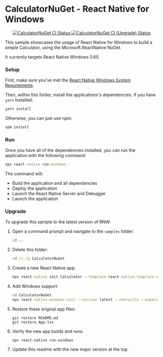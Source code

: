 # CalculatorNuGet - React Native for Windows

<p align="center">
  <a href="https://github.com/microsoft/react-native-windows-samples/actions?query=workflow%3A%22CalculatorNuGet+CI%22">
    <img src="https://github.com/microsoft/react-native-windows-samples/workflows/CalculatorNuGet%20CI/badge.svg" alt="CalculatorNuGet CI Status" />
  </a>
  <a href="https://github.com/microsoft/react-native-windows-samples/actions?query=workflow%3A%22CalculatorNuGet+CI+%28Upgrade%29%22">
    <img src="https://github.com/microsoft/react-native-windows-samples/workflows/CalculatorNuGet%20CI%20(Upgrade)/badge.svg" alt="CalculatorNuGet CI (Upgrade) Status" />
  </a>
</p>

This sample showcases the usage of React Native for Windows to build a simple Calculator, using the Microsoft.ReactNative NuGet.

It currently targets React Native Windows 0.65.

### Setup
First, make sure you've met the [React Native Windows System Requirements](https://microsoft.github.io/react-native-windows/docs/rnw-dependencies).

Then, within this folder, install the applications's dependencies. If you have `yarn` installed:

```cmd
yarn install
```

Otherwise, you can just use npm:

```cmd
npm install
```

### Run
Once you have all of the dependencies installed, you can run the application with the following command:

```cmd
npx react-native run-windows
```

The command will:
* Build the application and all dependencies
* Deploy the application
* Launch the React Native Server and Debugger
* Launch the application

### Upgrade
To upgrade this sample to the latest version of RNW:

1. Open a command prompt and navigate to the `samples` folder:
    ```cmd
    cd ..
    ```
2. Delete this folder:
    ```cmd
    rd /s /q CalculatorNuGet
    ```
3. Create a new React Native app:
    ```cmd
    npx react-native init Calculator --template react-native-template-typescript@latest --directory CalculatorNuGet
    ```
4. Add Windows support:
    ```cmd
    cd CalculatorNuGet
    npx react-native-windows-init --version latest --overwrite --experimentalNuGetDependency
    ```
5. Restore these original app files:
    ```
    git restore README.md
    git restore App.tsx
    ```
6. Verify the new app builds and runs:
    ```
    npx react-native run-windows
    ```
7. Update this readme with the new major version at the top.
